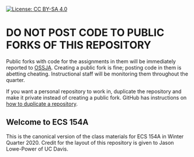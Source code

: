 [![License: CC BY-SA 4.0](https://img.shields.io/badge/License-CC%20BY%20SA%204.0-lightgrey.svg)](https://creativecommons.org/licenses/by-sa/4.0/)

# DO NOT POST CODE TO PUBLIC FORKS OF THIS REPOSITORY

Public forks with code for the assignments in them will be immediately reported to [OSSJA](https://ossja.ucdavis.edu/).
Creating a public fork is fine; posting code in them is abetting cheating.
Instructional staff will be monitoring them throughout the quarter.

If you want a personal repository to work in, duplicate the repository and make it private instead of creating a public fork.
GitHub has instructions on [how to duplicate a repository](https://help.github.com/en/github/creating-cloning-and-archiving-repositories/duplicating-a-repository).

## Welcome to ECS 154A

This is the canonical version of the class materials for ECS 154A in Winter Quarter 2020.
Credit for the layout of this repository is given to Jason Lowe-Power of UC Davis.

